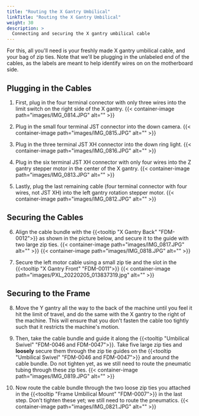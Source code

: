 ```yaml
---
title: "Routing the X Gantry Umbilical"
linkTitle: "Routing the X Gantry Umbilical"
weight: 30
description: >
  Connecting and securing the X gantry umbilical cable
---
```


For this, all you'll need is your freshly made X gantry umbilical cable, and your bag of zip ties. Note that we'll be plugging in the unlabeled end of the cables, as the labels are meant to help identify wires on on the motherboard side.

## Plugging in the Cables

1. First, plug in the four terminal connector with only three wires into the limit switch on the right side of the X gantry.
  {{< container-image path="images/IMG_0814.JPG" alt="" >}}

2. Plug in the small four terminal JST connector into the down camera.
  {{< container-image path="images/IMG_0815.JPG" alt="" >}}

3. Plug in the three terminal JST XH connector into the down ring light.
  {{< container-image path="images/IMG_0816.JPG" alt="" >}}

4. Plug in the six terminal JST XH connector with only four wires into the Z gantry stepper motor in the center of the X gantry.
  {{< container-image path="images/IMG_0813.JPG" alt="" >}}

5. Lastly, plug the last remaining cable (four terminal connector with four wires, not JST XH) into the left gantry rotation stepper motor.
  {{< container-image path="images/IMG_0812.JPG" alt="" >}}

## Securing the Cables

6. Align the cable bundle with the {{<tooltip "X Gantry Back" "FDM-0012">}} as shown in the picture below, and secure it to the guide with two large zip ties.
  {{< container-image path="images/IMG_0817.JPG" alt="" >}}
  {{< container-image path="images/IMG_0818.JPG" alt="" >}}

7. Secure the left motor cable using a small zip tie and the slot in the {{<tooltip "X Gantry Front" "FDM-0011">}}
  {{< container-image path="images/PXL_20220205_013837319.jpg" alt="" >}}

## Securing to the Frame

8. Move the Y gantry all the way to the back of the machine until you feel it hit the limit of travel, and do the same with the X gantry to the right of the machine. This will ensure that you don't fasten the cable too tightly such that it restricts the machine's motion.

9. Then, take the cable bundle and guide it along the {{<tooltip "Umbilical Swivel" "FDM-0046 and FDM-0047">}}. Take five large zip ties and **loosely** secure them through the zip tie guides on the {{<tooltip "Umbilical Swivel" "FDM-0046 and FDM-0047">}} and around the cable bundle. Do not tighten yet, as we still need to route the pneumatic tubing through these zip ties.
  {{< container-image path="images/IMG_0819.JPG" alt="" >}}

10. Now route the cable bundle through the two loose zip ties you attached in the {{<tooltip "Frame Umbilical Mount" "FDM-0007">}} in the last step. Don't tighten these yet; we still need to route the pneumatics.
  {{< container-image path="images/IMG_0821.JPG" alt="" >}}
